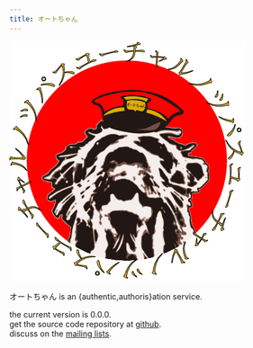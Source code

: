 ```yaml
---
title: オートちゃん
---
```

![](/images/authochan.png "オートちゃん mascot")

オートちゃん is an {authentic,authoris}ation service.

the current version is 0.0.0.  
get the source code repository at [github](https://github.com/plaimi/authochan/).  
discuss on the [mailing lists](/mailing.html).
